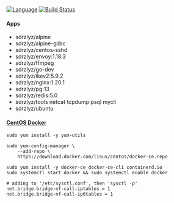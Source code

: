 [![Language](https://img.shields.io/badge/Language-Go-blue.svg)](https://golang.org/)
[![Build Status](https://travis-ci.com/elvizlai/docker-auto-build.svg?branch=master)](https://travis-ci.com/elvizlai/docker-auto-build)

#### Apps

- sdrzlyz/alpine
- sdrzlyz/alpine-glibc
- sdrzlyz/centos-sshd
- sdrzlyz/envoy:1.18.3
- sdrzlyz/ffmpeg
- sdrzlyz/go-dev
- sdrzlyz/ikev2:5.9.2
- sdrzlyz/nginx:1.20.1
- sdrzlyz/pg:13
- sdrzlyz/redis:5.0
- sdrzlyz/tools netcat tcpdump psql mycli
- sdrzlyz/ubuntu

#### [CentOS Docker](https://docs.docker.com/engine/install/centos/)

```
sudo yum install -y yum-utils

sudo yum-config-manager \
    --add-repo \
    https://download.docker.com/linux/centos/docker-ce.repo

sudo yum install -y docker-ce docker-ce-cli containerd.io
sudo systemctl start docker && sudo systemctl enable docker
```

```
# adding to '/etc/sysctl.conf', then 'sysctl -p'
net.bridge.bridge-nf-call-iptables = 1
net.bridge.bridge-nf-call-ip6tables = 1
```
